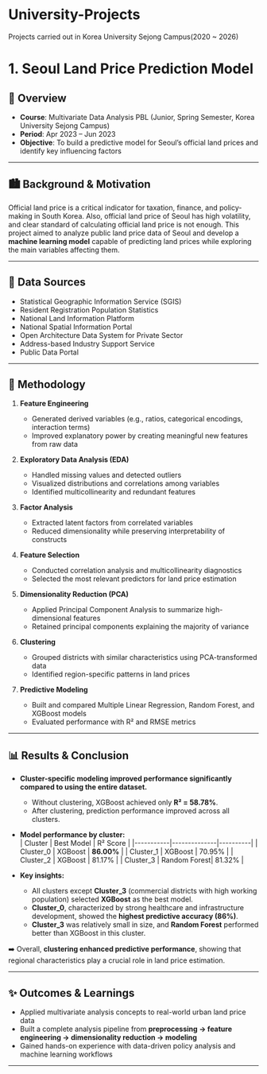 # University-Projects
Projects carried out in Korea University Sejong Campus(2020 ~ 2026)

# 1. Seoul Land Price Prediction Model

## 📌 Overview
- **Course**: Multivariate Data Analysis PBL (Junior, Spring Semester, Korea University Sejong Campus)  
- **Period**: Apr 2023 – Jun 2023  
- **Objective**: To build a predictive model for Seoul’s official land prices and identify key influencing factors  

---

## 🏙️ Background & Motivation
Official land price is a critical indicator for taxation, finance, and policy-making in South Korea. Also, official land price of Seoul has high volatility, and clear standard of calculating official land price is not enough. 
This project aimed to analyze public land price data of Seoul and develop a **machine learning model** capable of predicting land prices while exploring the main variables affecting them.  

---

## 📂 Data Sources
- Statistical Geographic Information Service (SGIS)  
- Resident Registration Population Statistics  
- National Land Information Platform  
- National Spatial Information Portal  
- Open Architecture Data System for Private Sector  
- Address-based Industry Support Service  
- Public Data Portal 

---

## 🔎 Methodology

1. **Feature Engineering**  
   - Generated derived variables (e.g., ratios, categorical encodings, interaction terms)  
   - Improved explanatory power by creating meaningful new features from raw data  

2. **Exploratory Data Analysis (EDA)**  
   - Handled missing values and detected outliers  
   - Visualized distributions and correlations among variables  
   - Identified multicollinearity and redundant features  

3. **Factor Analysis**  
   - Extracted latent factors from correlated variables  
   - Reduced dimensionality while preserving interpretability of constructs  

4. **Feature Selection**  
   - Conducted correlation analysis and multicollinearity diagnostics  
   - Selected the most relevant predictors for land price estimation  

5. **Dimensionality Reduction (PCA)**  
   - Applied Principal Component Analysis to summarize high-dimensional features  
   - Retained principal components explaining the majority of variance  

6. **Clustering**  
   - Grouped districts with similar characteristics using PCA-transformed data  
   - Identified region-specific patterns in land prices  

7. **Predictive Modeling**  
   - Built and compared Multiple Linear Regression, Random Forest, and XGBoost models  
   - Evaluated performance with R² and RMSE metrics  

---

## 📊 Results & Conclusion

- **Cluster-specific modeling improved performance significantly compared to using the entire dataset.**  
  - Without clustering, XGBoost achieved only **R² = 58.78%**.  
  - After clustering, prediction performance improved across all clusters.

- **Model performance by cluster:**  
  | Cluster   | Best Model   | R² Score |
  |-----------|--------------|----------|
  | Cluster_0 | XGBoost      | **86.00%** |
  | Cluster_1 | XGBoost      | 70.95%   |
  | Cluster_2 | XGBoost      | 81.17%   |
  | Cluster_3 | Random Forest| 81.32%   |

- **Key insights:**  
  - All clusters except **Cluster_3** (commercial districts with high working population) selected **XGBoost** as the best model.  
  - **Cluster_0**, characterized by strong healthcare and infrastructure development, showed the **highest predictive accuracy (86%)**.  
  - **Cluster_3** was relatively small in size, and **Random Forest** performed better than XGBoost in this cluster.  

➡️ Overall, **clustering enhanced predictive performance**, showing that regional characteristics play a crucial role in land price estimation.

---

## ✨ Outcomes & Learnings
- Applied multivariate analysis concepts to real-world urban land price data  
- Built a complete analysis pipeline from **preprocessing → feature engineering → dimensionality reduction → modeling**  
- Gained hands-on experience with data-driven policy analysis and machine learning workflows  

---
